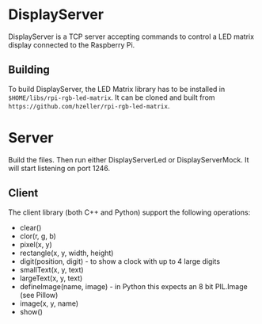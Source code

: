 # DisplayServer

DisplayServer is a TCP server accepting commands to control a LED matrix display connected to the Raspberry Pi.

## Building

To build DisplayServer, the LED Matrix library has to be installed in `$HOME/libs/rpi-rgb-led-matrix`. 
It can be cloned and built from `https://github.com/hzeller/rpi-rgb-led-matrix`. 

# Server

Build the files. 
Then run either DisplayServerLed or DisplayServerMock. 
It will start listening on port 1246.

## Client

The client library (both C++ and Python) support the following operations:
* clear()
* clor(r, g, b)
* pixel(x, y)
* rectangle(x, y, width, height)
* digit(position, digit) - to show a clock with up to 4 large digits
* smallText(x, y, text)
* largeText(x, y, text)
* defineImage(name, image) - in Python this expects an 8 bit PIL.Image (see Pillow)
* image(x, y, name) 
* show()

